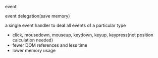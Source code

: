 event

event delegation(save memory)

a single event handler to deal all events of a particular type

- click, mousedown, mouseup, keydown, keyup, keypress(not position calculation needed)
- fewer DOM references and less time
- lower memory usage